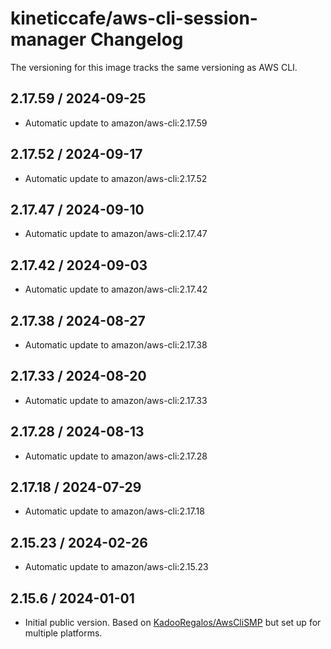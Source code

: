 # kineticcafe/aws-cli-session-manager Changelog

The versioning for this image tracks the same versioning as AWS CLI.

<!-- automatic-release -->

## 2.17.59 / 2024-09-25

- Automatic update to amazon/aws-cli:2.17.59

## 2.17.52 / 2024-09-17

- Automatic update to amazon/aws-cli:2.17.52

## 2.17.47 / 2024-09-10

- Automatic update to amazon/aws-cli:2.17.47

## 2.17.42 / 2024-09-03

- Automatic update to amazon/aws-cli:2.17.42

## 2.17.38 / 2024-08-27

- Automatic update to amazon/aws-cli:2.17.38

## 2.17.33 / 2024-08-20

- Automatic update to amazon/aws-cli:2.17.33

## 2.17.28 / 2024-08-13

- Automatic update to amazon/aws-cli:2.17.28

## 2.17.18 / 2024-07-29

- Automatic update to amazon/aws-cli:2.17.18

## 2.15.23 / 2024-02-26

- Automatic update to amazon/aws-cli:2.15.23

## 2.15.6 / 2024-01-01

- Initial public version. Based on [KadooRegalos/AwsCliSMP][] but set up for multiple
  platforms.

[KadooRegalos/AwsCliSMP]: https://github.com/KadooRegalos/AwsCliSMP

